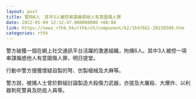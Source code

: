 ```yaml
---
layout: post
title: 警拘6人　其中3人被控串謀煽惑他人有意圖傷人罪
date: 2022-05-09 12:12:47.000000000 +08:00
link: https://news.rthk.hk/rthk/ch/component/k2/1647661-20220509.htm
categories: rthk
---
```


警方破獲一個在網上社交通訊平台活躍的激進組織，拘捕6人。其中3人被控一項串謀煽惑他人有意圖傷人罪，明日提堂。

行動中警方搜獲懷疑自製的弩、仿製槍械及大麻等。

警方說，被捕人士曾於群組討論製造大殺傷力武器，亦提及大屠殺、大爆炸、以利器刺死警員及防疫人員等。
